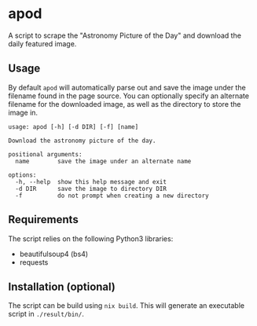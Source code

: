 # apod
A script to scrape the "Astronomy Picture of the Day" and download the daily
featured image.

## Usage
By default `apod` will automatically parse out and save the image under the
filename found in the page source. You can optionally specify an alternate
filename for the downloaded image, as well as the directory to store the image
in.

```
usage: apod [-h] [-d DIR] [-f] [name]

Download the astronomy picture of the day.

positional arguments:
  name        save the image under an alternate name

options:
  -h, --help  show this help message and exit
  -d DIR      save the image to directory DIR
  -f          do not prompt when creating a new directory
```

## Requirements
The script relies on the following Python3 libraries:
- beautifulsoup4 (bs4)
- requests

## Installation (optional)
The script can be build using `nix build`. This will generate an executable
script in `./result/bin/`.
